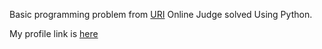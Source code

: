 Basic programming problem from [URI](https://www.urionlinejudge.com.br/judge/en) Online Judge solved Using Python.

My profile link is [here](https://www.urionlinejudge.com.br/judge/en/profile/265614)


